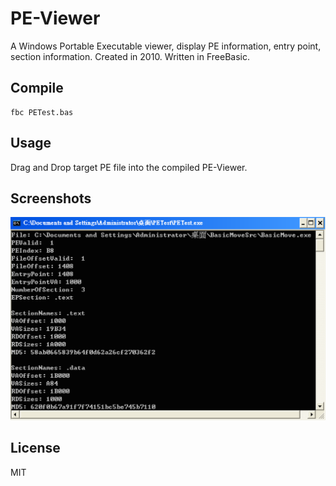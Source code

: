 PE-Viewer
=========

A Windows Portable Executable viewer, display PE information, entry point, section information. Created in 2010.
Written in FreeBasic.

Compile
----------
```
fbc PETest.bas
```

Usage
--------------
Drag and Drop target PE file into the compiled PE-Viewer.

Screenshots
-----------
![1](screenshot/bm.png)


License
----

MIT
    
